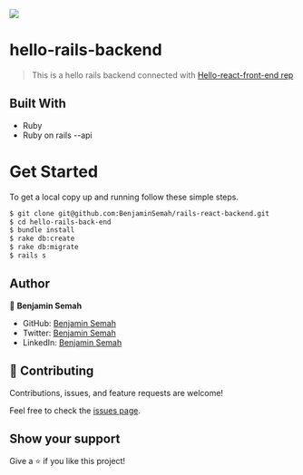 ![](https://img.shields.io/badge/Hello-App-brown)

# hello-rails-backend
> This is a hello rails backend connected with [Hello-react-front-end rep]()
## Built With

- Ruby
- Ruby on rails --api

# Get Started
To get a local copy up and running follow these simple steps.

```bash
$ git clone git@github.com:BenjaminSemah/rails-react-backend.git
$ cd hello-rails-back-end
$ bundle install
$ rake db:create
$ rake db:migrate
$ rails s
```

## Author

👤 **Benjamin Semah**
- GitHub: [Benjamin Semah](https://github.com/BenjaminSemah)
- Twitter: [Benjamin Semah](https://twitter.com/BenjaminSemah)
- LinkedIn: [Benjamin Semah](https://www.linkedin.com/in/benjaminsemah/)




## 🤝 Contributing

Contributions, issues, and feature requests are welcome!

Feel free to check the [issues page](../../issues/).

## Show your support

Give a ⭐️ if you like this project!

